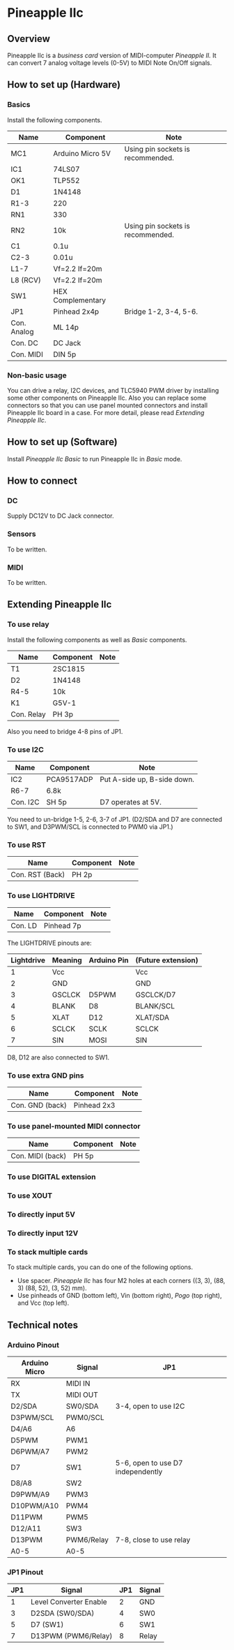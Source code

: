 # Pineapple IIc

## Overview

Pineapple IIc is a _business card_ version of MIDI-computer _Pineapple II._ It can convert 7 analog voltage levels (0-5V) to MIDI Note On/Off signals.

## How to set up (Hardware)

### Basics

Install the following components.

| Name        | Component         | Note                              |
|-------------|-------------------|-----------------------------------|
| MC1         | Arduino Micro 5V  | Using pin sockets is recommended. |
| IC1         | 74LS07            |                                   |
| OK1         | TLP552            |                                   |
| D1          | 1N4148            |                                   |
| R1-3        | 220               |                                   |
| RN1         | 330               |                                   |
| RN2         | 10k               | Using pin sockets is recommended. |
| C1          | 0.1u              |                                   |
| C2-3        | 0.01u             |                                   |
| L1-7        | Vf=2.2 If=20m     |                                   |
| L8 (RCV)    | Vf=2.2 If=20m     |                                   |
| SW1         | HEX Complementary |                                   |
| JP1         | Pinhead 2x4p      | Bridge 1-2, 3-4, 5-6.             |
| Con. Analog | ML 14p            |                                   |
| Con. DC     | DC Jack           |                                   |
| Con. MIDI   | DIN 5p            |                                   |

### Non-basic usage

You can drive a relay, I2C devices, and TLC5940 PWM driver by installing some other components on Pineapple IIc. Also you can replace some connectors so that you can use panel mounted connectors and install Pineapple IIc board in a case. For more detail, please read _Extending Pineapple IIc_.


## How to set up (Software)

Install _Pineapple IIc Basic_ to run Pineapple IIc in _Basic_ mode.


## How to connect

### DC

Supply DC12V to DC Jack connector.

### Sensors

To be written.

### MIDI

To be written.


## Extending Pineapple IIc

### To use relay

Install the following components as well as _Basic_ components.

| Name        | Component         | Note                              |
|-------------|-------------------|-----------------------------------|
| T1          | 2SC1815           |                                   |
| D2          | 1N4148            |                                   |
| R4-5        | 10k               |                                   |
| K1          | G5V-1             |                                   |
| Con. Relay  | PH 3p             |                                   |

Also you need to bridge 4-8 pins of JP1.

### To use I2C

| Name        | Component         | Note                              |
|-------------|-------------------|-----------------------------------|
| IC2         | PCA9517ADP        | Put A-side up, B-side down.       |
| R6-7        | 6.8k              |                                   |
| Con. I2C    | SH 5p             | D7 operates at 5V.                |

You need to un-bridge 1-5, 2-6, 3-7 of JP1. (D2/SDA and D7 are connected to SW1, and D3PWM/SCL is connected to PWM0 via JP1.)

### To use RST

| Name            | Component     | Note                              |
|-----------------|---------------|-----------------------------------|
| Con. RST (Back) | PH 2p         |                                   |

### To use LIGHTDRIVE

| Name        | Component         | Note                              |
|-------------|-------------------|-----------------------------------|
| Con. LD     | Pinhead 7p        |                                   |

The LIGHTDRIVE pinouts are:

| Lightdrive | Meaning | Arduino Pin | (Future extension) |
|------------|---------|-------------|--------------------|
| 1          | Vcc     |             | Vcc                |
| 2          | GND     |             | GND                |
| 3          | GSCLCK  | D5PWM       | GSCLCK/D7          |
| 4          | BLANK   | D8          | BLANK/SCL          |
| 5          | XLAT    | D12         | XLAT/SDA           |
| 6          | SCLCK   | SCLK        | SCLCK              |
| 7          | SIN     | MOSI        | SIN                |

D8, D12 are also connected to SW1.


### To use extra GND pins

| Name            | Component   | Note                              |
|-----------------|-------------|-----------------------------------|
| Con. GND (back) | Pinhead 2x3 |                                   |


### To use panel-mounted MIDI connector

| Name             | Component  | Note                              |
|------------------|------------|-----------------------------------|
| Con. MIDI (back) | PH 5p      |                                   |


### To use DIGITAL extension

### To use XOUT

### To directly input 5V

### To directly input 12V



### To stack multiple cards

To stack multiple cards, you can do one of the following options.

* Use spacer. _Pineapple IIc_ has four M2 holes at each corners ((3, 3), (88, 3) (88, 52), (3, 52) mm).
* Use pinheads of GND (bottom left), Vin (bottom right), _Pogo_ (top right), and Vcc (top left).


## Technical notes

### Arduino Pinout

| Arduino Micro | Signal     | JP1                               |
|---------------|------------|-----------------------------------|
| RX            | MIDI IN    |                                   |
| TX            | MIDI OUT   |                                   |
| D2/SDA        | SW0/SDA    | 3-4, open to use I2C              |
| D3PWM/SCL     | PWM0/SCL   |                                   |
| D4/A6         | A6         |                                   |
| D5PWM         | PWM1       |                                   |
| D6PWM/A7      | PWM2       |                                   |
| D7            | SW1        | 5-6, open to use D7 independently |
| D8/A8         | SW2        |                                   |
| D9PWM/A9      | PWM3       |                                   |
| D10PWM/A10    | PWM4       |                                   |
| D11PWM        | PWM5       |                                   |
| D12/A11       | SW3        |                                   |
| D13PWM        | PWM6/Relay | 7-8, close to use relay           |
| A0-5          | A0-5       |                                   |


### JP1 Pinout

| JP1 | Signal                 | JP1 | Signal |
|-----|------------------------|-----|--------|
| 1   | Level Converter Enable | 2   | GND    |
| 3   | D2SDA (SW0/SDA)        | 4   | SW0    |
| 5   | D7 (SW1)               | 6   | SW1    |
| 7   | D13PWM (PWM6/Relay)    | 8   | Relay  |
